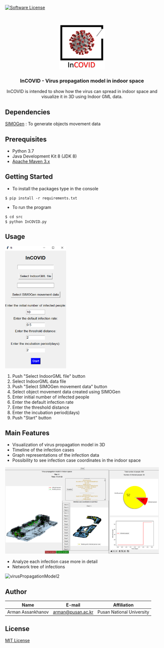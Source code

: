 
[![Software License](https://img.shields.io/badge/license-MIT-brightgreen.svg?style=flat-square)](LICENSE)


<br />
<p align="center">
    <img src="images/logo.png" alt="Logo" width="150" height="150">
  </a>

  <h3 align="center">InCOVID - Virus propagation model in indoor space</h3>
  <p align="center">
   InCOVID is intended to show how the virus can spread in indoor space and visualize it in 3D using Indoor GML data.
  </p>
</p>

 

## Dependencies
[SIMOGen](https://github.com/STEMLab/SIMOGen) : To generate objects movement data


## Prerequisites
- Python 3.7
- Java Development Kit 8 (JDK 8)
- [Apache Maven 3.x](https://maven.apache.org/download.cgi)


## Getting Started

- To install the packages type in the console
```
$ pip install -r requirements.txt
```
- To run the program
```
$ cd src
$ python InCOVID.py
```

## Usage
<img src="images/menu.png" alt="menu" width="200" height="400">

1) Push "Select IndoorGML file" button
2) Select IndoorGML data file
3) Push "Select SIMOGen movement data" button
4) Select object movement data created using SIMOGen
5) Enter initial number of infected people
6) Enter the default infection rate
7) Enter the threshold distance
8) Enter the incubation period(days)
9) Push "Start" button

## Main Features
- Visualization of virus propagation model in 3D
- Timeline of the infection cases  
- Graph representations of the infection data
- Possibility to see infection case coordinates in the indoor space 

![virusPropagationModel](images/IndoorCOVID.png)

- Analyze each infection case more in detail
- Network tree of infections

![virusPropagationModel2](images/IndoorCOVID2.gif)

## Author

| Name| E-mail | Affiliation |
| ------ | ------ |------ |
| Arman Assankhanov | [arman@pusan.ac.kr](arman@pusan.ac.kr) | Pusan National University |


License
----

[MIT License](https://choosealicense.com/licenses/mit/)
